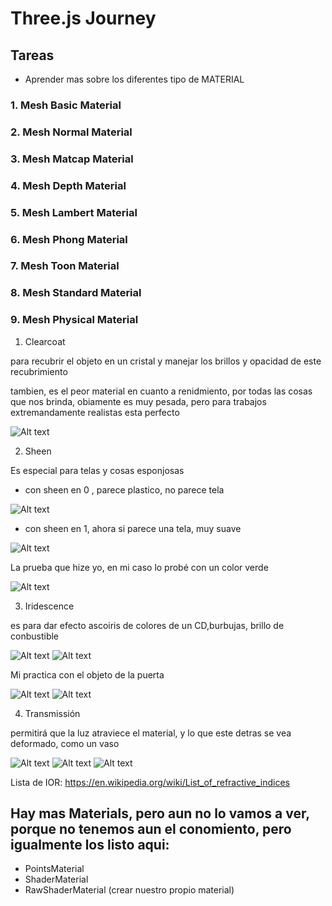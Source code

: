 # Three.js Journey

## Tareas

- Aprender mas sobre los diferentes tipo de MATERIAL

### 1. Mesh Basic Material

### 2. Mesh Normal Material

### 3. Mesh Matcap Material

### 4. Mesh Depth Material

### 5. Mesh Lambert Material

### 6. Mesh Phong Material

### 7. Mesh Toon Material

### 8. Mesh Standard Material

### 9. Mesh Physical Material

1. Clearcoat

para recubrir el objeto en un cristal y manejar los brillos y opacidad de este recubrimiento

tambien, es el peor material en cuanto a renidmiento, por todas las cosas que nos brinda, obiamente es muy pesada, pero para trabajos extremandamente realistas esta perfecto

![Alt text](/public/image.png)

2. Sheen

Es especial para telas y cosas esponjosas

- con sheen en 0 , parece plastico, no parece tela

![Alt text](/public/image-1.png)

- con sheen en 1, ahora si parece una tela, muy suave

![Alt text](/public/image-2.png)

La prueba que hize yo, en mi caso lo probé con un color verde

![Alt text](/public/image-3.png)

3. Iridescence

es para dar efecto ascoiris de colores de un CD,burbujas, brillo de conbustible

![Alt text](/public/image-4.png)
![Alt text](/public/image-5.png)

Mi practica con el objeto de la puerta

![Alt text](/public/image-6.png)
![Alt text](/public/image-7.png)

4. Transmissión

permitirá que la luz atraviece el material, y lo que este detras se vea deformado, como un vaso

![Alt text](/public/image-8.png)
![Alt text](/public/image-9.png)
![Alt text](/public/image-10.png)

Lista de IOR: https://en.wikipedia.org/wiki/List_of_refractive_indices

## Hay mas Materials, pero aun no lo vamos a ver, porque no tenemos aun el conomiento, pero igualmente los listo aqui:

- PointsMaterial
- ShaderMaterial
- RawShaderMaterial (crear nuestro propio material)

